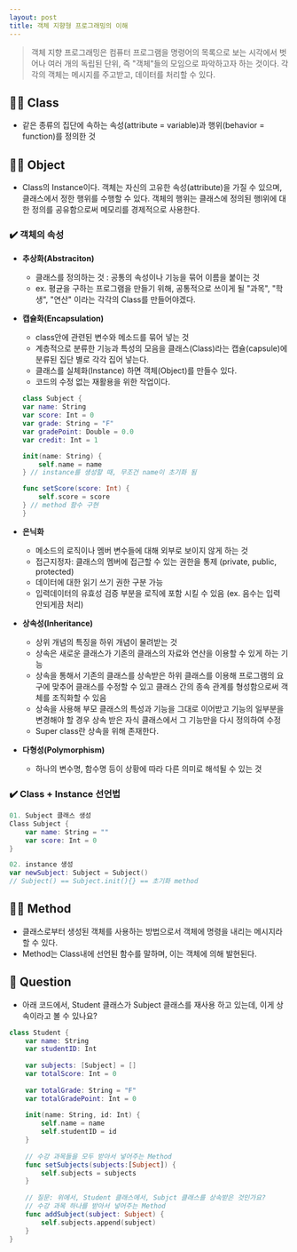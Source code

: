 ```yaml
---
layout: post
title: 객체 지향형 프로그래밍의 이해
---
```


> 객체 지향 프로그래밍은 컴퓨터 프로그램을 명령어의 목록으로 보는 시각에서 벗어나 여러 개의 독립된 단위, 즉 "객체"들의 모임으로 파악하고자 하는 것이다. 각각의 객체는 메시지를 주고받고, 데이터를 처리할 수 있다.

## 👌🏻 Class

- 같은 종류의 집단에 속하는 속성(attribute = variable)과 행위(behavior = function)를 정의한 것


## 👌🏻 Object

- Class의 Instance이다. 객체는 자신의 고유한 속성(attribute)을 가질 수 있으며, 클래스에서 정한 행위를 수행할 수 있다. 객체의 행위는 클래스에 정의된 행l위에 대한 정의를 공유함으로써 메모리를 경제적으로 사용한다. 

### ✔️ 객체의 속성

- **추상화(Abstraciton)**
	- 클래스를 정의하는 것 : 공통의 속성이나 기능을 묶어 이름을 붙이는 것
	- ex. 평균을 구하는 프로그램을 만들기 위해, 공통적으로 쓰이게 될 "과목", "학생", "연산" 이라는 각각의 Class를 만들어야겠다.

- **캡슐화(Encapsulation)**
	- class안에 관련된 변수와 메소드를 묶어 넣는 것
	- 계층적으로 분류한 기능과 특성의 모음을 클래스(Class)라는 캡슐(capsule)에 분류된 집단 별로 각각 집어 넣는다. 
	- 클래스를 실체화(Instance) 하면 객체(Object)를 만들수 있다.
	- 코드의 수정 없는 재활용을 위한 작업이다.

	```swift
	class Subject {
    var name: String
    var score: Int = 0
    var grade: String = "F"
    var gradePoint: Double = 0.0
    var credit: Int = 1
    
    init(name: String) {
        self.name = name
    } // instance를 생성할 때, 무조건 name이 초기화 됨

    func setScore(score: Int) {
        self.score = score
    } // method 함수 구현
    }
	```

- **은닉화**
	- 메소드의 로직이나 멤버 변수들에 대해 외부로 보이지 않게 하는 것 
	- 접근지정자: 클래스의 멤버에 접근할 수 있는 권한을 통제 (private, public, protected)
	- 데이터에 대한 읽기 쓰기 권한 구분 가능
	- 입력데이터의 유효성 검증 부분을 로직에 포함 시킬 수 있음 (ex. 음수는 입력 안되게끔 처리)

- **상속성(Inheritance)**
	- 상위 개념의 특징을 하위 개념이 물려받는 것
	- 상속은 새로운 클래스가 기존의 클래스의 자료와 연산을 이용할 수 있게 하는 기능
	- 상속을 통해서 기존의 클래스를 상속받은 하위 클래스를 이용해 프로그램의 요구에 맞추어 클래스를 수정할 수 있고 클래스 간의 종속 관계를 형성함으로써 객체를 조직화할 수 있음
	- 상속을 사용해 부모 클래스의 특성과 기능을 그대로 이어받고 기능의 일부분을 변경해야 할 경우 상속 받은 자식 클래스에서 그 기능만을 다시 정의하여 수정
	- Super class란 상속을 위해 존재한다. 

- **다형성(Polymorphism)**
	- 하나의 변수명, 함수명 등이 상황에 따라 다른 의미로 해석될 수 있는 것


### ✔️ Class + Instance 선언법

```swift
01. Subject 클래스 생성
Class Subject {
	var name: String = ""
	var score: Int = 0
}

02. instance 생성
var newSubject: Subject = Subject()
// Subject() == Subject.init(){} == 초기화 method
```


## 👌🏻 Method
- 클래스로부터 생성된 객체를 사용하는 방법으로서 객체에 명령을 내리는 메시지라 할 수 있다.
- Method는 Class내에 선언된 함수를 말하며, 이는 객체에 의해 발현된다.



## 🤔 Question
- 아래 코드에서, Student 클래스가 Subject 클래스를 재사용 하고 있는데, 이게 상속이라고 볼 수 있나요?

```swift
class Student {
    var name: String
    var studentID: Int
    
    var subjects: [Subject] = []
    var totalScore: Int = 0
    
    var totalGrade: String = "F"
    var totalGradePoint: Int = 0
  
    init(name: String, id: Int) {
        self.name = name
        self.studentID = id
    }
    
    // 수강 과목들을 모두 받아서 넣어주는 Method
    func setSubjects(subjects:[Subject]) {
        self.subjects = subjects
    }
    
    // 질문: 위에서, Student 클래스에서, Subjct 클래스를 상속받은 것인가요?
    // 수강 과목 하나를 받아서 넣어주는 Method
    func addSubject(subject: Subject) {
        self.subjects.append(subject)
    }
}
```



